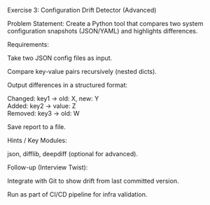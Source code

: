 Exercise 3: Configuration Drift Detector (Advanced)

Problem Statement:
Create a Python tool that compares two system configuration snapshots (JSON/YAML) and highlights differences.

Requirements:

Take two JSON config files as input.

Compare key-value pairs recursively (nested dicts).

Output differences in a structured format:

Changed: key1 → old: X, new: Y  
Added: key2 → value: Z  
Removed: key3 → old: W  


Save report to a file.

Hints / Key Modules:

json, difflib, deepdiff (optional for advanced).

Follow-up (Interview Twist):

Integrate with Git to show drift from last committed version.

Run as part of CI/CD pipeline for infra validation.